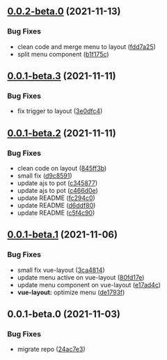 ## [0.0.2-beta.0](https://github.com/potjs/pot/compare/vue-layout@0.0.1-beta.3...vue-layout@0.0.2-beta.0) (2021-11-13)


### Bug Fixes

* clean code and merge menu to layout ([fdd7a25](https://github.com/potjs/pot/commit/fdd7a254bf90219e94bd367bedd74c24881f32d7))
* split menu component ([b1f175c](https://github.com/potjs/pot/commit/b1f175ca5ae6655fda6b3a30396acff871a13869))



## [0.0.1-beta.3](https://github.com/potjs/pot/compare/vue-layout@0.0.1-beta.2...vue-layout@0.0.1-beta.3) (2021-11-11)


### Bug Fixes

* fix trigger to layout ([3e0dfc4](https://github.com/potjs/pot/commit/3e0dfc4c0b0bb851d85912f6a2a0894c92fcd3b6))



## [0.0.1-beta.2](https://github.com/potjs/pot/compare/vue-layout@0.0.1-beta.1...vue-layout@0.0.1-beta.2) (2021-11-11)


### Bug Fixes

* clean code on layout ([845ff3b](https://github.com/potjs/pot/commit/845ff3bb14c3805f4c2b7f1cc49be9db7e064a56))
* small fix ([d9c8591](https://github.com/potjs/pot/commit/d9c859116a103ff43b2fc158548d0060dee5de12))
* update ajs to pot ([c345877](https://github.com/potjs/pot/commit/c345877a024b9b620b830e08e026712195f0c0d7))
* update ajs to pot ([c466d0e](https://github.com/potjs/pot/commit/c466d0e4124943e7d17037f09ae8b99cdaa932a2))
* update README ([fc294c0](https://github.com/potjs/pot/commit/fc294c06d4ceddb4a95dc8beab456c73619bd93f))
* update README ([d6ddf80](https://github.com/potjs/pot/commit/d6ddf80f77eeff66f783acac0a9d8b0e9a934cba))
* update README ([c5f4c90](https://github.com/potjs/pot/commit/c5f4c90750e1c13b35c13705b9da58e0451e637f))



## [0.0.1-beta.1](https://github.com/potjs/pot/compare/vue-layout@0.0.1-beta.0...vue-layout@0.0.1-beta.1) (2021-11-06)


### Bug Fixes

* small fix vue-layout ([3ca4814](https://github.com/potjs/pot/commit/3ca4814c315d2b171bd900dad50f957845ff5564))
* update menu active on vue-layout ([80fd17e](https://github.com/potjs/pot/commit/80fd17ee5179e18a405f96ddbb377c5fcf688803))
* update menu component on vue-layout ([e17ad4c](https://github.com/potjs/pot/commit/e17ad4cc5f38698f7f84d6712b5858fe5d4c6e59))
* **vue-layout:** optimize menu ([de1793f](https://github.com/potjs/pot/commit/de1793f27a46ac5083d9a6a0c6b6f78f8f2b0044))



## 0.0.1-beta.0 (2021-11-03)


### Bug Fixes

* migrate repo ([24ac7e3](https://github.com/potjs/pot/commit/24ac7e381c1c8f04548f1e92d46a08b3b38bb307))




